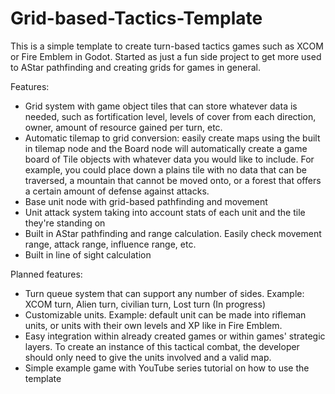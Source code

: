 # Grid-based-Tactics-Template

This is a simple template to create turn-based tactics games such as XCOM or Fire Emblem in Godot. Started as just
a fun side project to get more used to AStar pathfinding and creating grids for games in general.

Features:
- Grid system with game object tiles that can store whatever data is needed, such as fortification level, levels of cover from each
  direction, owner, amount of resource gained per turn, etc.
- Automatic tilemap to grid conversion: easily create maps using the built in tilemap node and the Board node will
  automatically create a game board of Tile objects with whatever data you would like to include. For example, you
  could place down a plains tile with no data that can be traversed, a mountain that cannot be moved onto, or a
  forest that offers a certain amount of defense against attacks.
- Base unit node with grid-based pathfinding and movement
- Unit attack system taking into account stats of each unit and the tile they're standing on
- Built in AStar pathfinding and range calculation. Easily check movement range, attack range, influence range, etc.
- Built in line of sight calculation

Planned features:
- Turn queue system that can support any number of sides. Example: XCOM turn, Alien turn, civilian turn, Lost turn (In progress)
- Customizable units. Example: default unit  can be made into rifleman units, or units with their own levels and XP like in Fire Emblem.
- Easy integration within already created games or within games' strategic layers. To create an instance of this tactical combat, the
  developer should only need to give the units involved and a valid map.
- Simple example game with YouTube series tutorial on how to use the template
